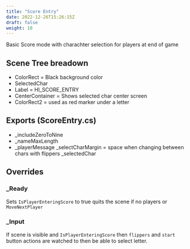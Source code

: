 ```yaml
---
title: "Score Entry"
date: 2022-12-26T15:26:15Z
draft: false
weight: 10
---
```


Basic Score mode with charachter selection for players at end of game

## Scene Tree breadown

- ColorRect = Black background color
- SelectedChar
- Label = HI_SCORE_ENTRY
- CenterContainer = Shows selected char center screen
- ColorRect2 = used as red marker under a letter

## Exports (ScoreEntry.cs)

- _includeZeroToNine
- _nameMaxLength 
- _playerMessage
_selectCharMargin = space when changing between chars with flippers
_selectedChar

## Overrides

### _Ready

Sets `IsPlayerEnteringScore` to true quits the scene if no players or `MoveNextPlayer`

### _Input

If scene is visible and `IsPlayerEnteringScore` then `flippers` and `start` button actions are watched to then be able to select letter.
